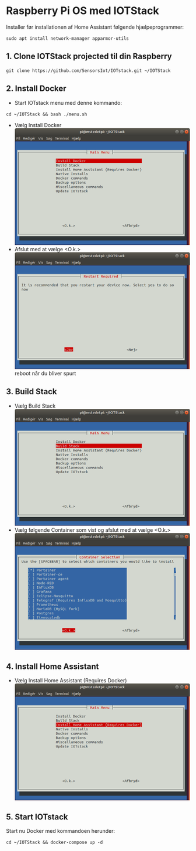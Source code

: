 # Raspberry Pi OS med IOTStack 

Installer før installationen af Home Assistant følgende hjælpeprogrammer:
```
sudo apt install network-manager apparmor-utils
```

## 1. Clone IOTStack projected til din Raspberry
```
git clone https://github.com/SensorsIot/IOTstack.git ~/IOTStack
```
## 2. Install Docker
* Start IOTstack menu med denne kommando:
```
cd ~/IOTStack && bash ./menu.sh
```
* Vælg Install Docker  
![Install Docker](./Images/DockerInstall.png)
* Afslut med at vælge <O.k.>  
![Install Docker ja](./Images/DockerInstallJa.png)
reboot når du bliver spurt

## 3. Build Stack 
* Vælg Build Stack  
![](Images/DockerBuildStack.png)
* Vælg følgende Container som vist og afslut med at vælge <O.k.>  
![](Images/DockerContainerSelection.png)

## 4. Install Home Assistant
* Vælg Install Home Assistant (Requires Docker)  
![](./Images/DockerInstallHassio.png)  

## 5. Start IOTstack
Start nu Docker med kommandoen herunder:
``` 
cd ~/IOTStack && docker-compose up -d


``` 